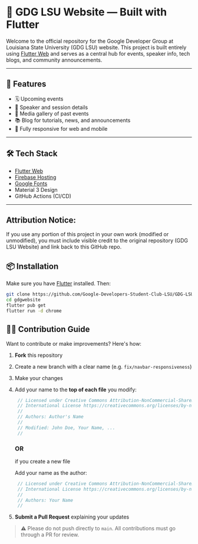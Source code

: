 # 📱 GDG LSU Website — Built with Flutter

Welcome to the official repository for the Google Developer Group at Louisiana State University (GDG LSU) website. This project is built entirely using [Flutter Web](https://flutter.dev/web) and serves as a central hub for events, speaker info, tech blogs, and community announcements.

---

## 🚀 Features

- 🗓️ Upcoming events 
- 🎤 Speaker and session details 
- 📸 Media gallery of past events  
- 📚 Blog for tutorials, news, and announcements  
- 📱 Fully responsive for web and mobile

---

## 🛠️ Tech Stack

- [Flutter Web](https://flutter.dev/web)  
- [Firebase Hosting](https://firebase.google.com/products/hosting)  
- [Google Fonts](https://fonts.google.com/)  
- Material 3 Design  
- GitHub Actions (CI/CD)

---

## Attribution Notice:

If you use any portion of this project in your own work (modified or unmodified), you must include visible credit to the original repository (GDG LSU Website) and link back to this GitHub repo.

## 📦 Installation

Make sure you have [Flutter](https://docs.flutter.dev/get-started/install) installed. Then:

```bash
git clone https://github.com/Google-Developers-Student-Club-LSU/GDG-LSU
cd gdgwebsite
flutter pub get
flutter run -d chrome
```

## 🧑‍💻 Contribution Guide

Want to contribute or make improvements? Here's how:

1. **Fork** this repository
2. Create a new branch with a clear name (e.g. `fix/navbar-responsiveness`)
3. Make your changes
4. Add your name to the **top of each file** you modify:
   ```dart
    // Licensed under Creative Commons Attribution-NonCommercial-ShareAlike 4.0
    // International License https://creativecommons.org/licenses/by-nc-sa/4.0/
    //
    // Authors: Author's Name
    // 
    // Modified: John Doe, Your Name, ...
    //
   ```
   ### OR
   if you create a new file

   Add your name as the author: 
   ```dart
    // Licensed under Creative Commons Attribution-NonCommercial-ShareAlike 4.0
    // International License https://creativecommons.org/licenses/by-nc-sa/4.0/
    //
    // Authors: Your Name
    //
   ```
4. **Submit a Pull Request** explaining your updates

> ⚠️ Please do not push directly to `main`. All contributions must go through a PR for review.
